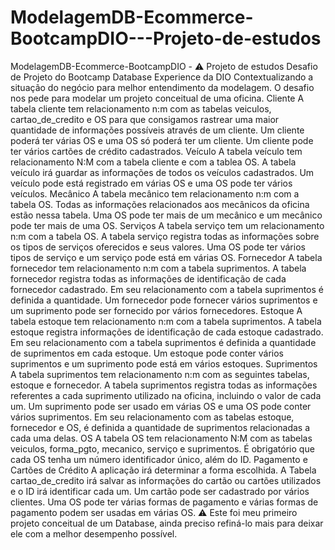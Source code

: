 # ModelagemDB-Ecommerce-BootcampDIO---Projeto-de-estudos
ModelagemDB-Ecommerce-BootcampDIO - ⚠️ Projeto de estudos Desafio de Projeto do Bootcamp Database Experience da DIO Contextualizando a situação do negócio para melhor entendimento da modelagem. O desafio nos pede para modelar um projeto conceitual de uma oficina.  Cliente A tabela cliente tem relacionamento n:m com as tabelas veiculos, cartao_de_credito e OS para que consigamos rastrear uma maior quantidade de informações possíveis através de um cliente. Um cliente poderá ter várias OS e uma OS só poderá ter um cliente. Um cliente pode ter vários cartões de crédito cadastrados. Veículo A tabela veículo tem relacionamento N:M com a tabela cliente e com a tablea OS. A tabela veículo irá guardar as informações de todos os veículos cadastrados. Um veículo pode está registrado em várias OS e uma OS pode ter vários veículos. Mecânico A tabela mecânico tem relacionamento n:m com a tabela OS. Todas as informações relacionados aos mecânicos da oficina estão nessa tabela. Uma OS pode ter mais de um mecânico e um mecânico pode ter mais de uma OS. Serviços A tabela serviço tem um relacionamento n:m com a tabela OS. A tabela serviço registra todas as informações sobre os tipos de serviços oferecidos e seus valores. Uma OS pode ter vários tipos de serviço e um serviço pode está em várias OS. Fornecedor A tabela fornecedor tem relacionamento n:m com a tabela suprimentos. A tabela fornecedor registra todas as informações de identificação de cada fornecedor cadastrado. Em seu relacionamento com a tabela suprimentos é definida a quantidade. Um fornecedor pode fornecer vários suprimentos e um suprimento pode ser fornecido por vários fornecedores. Estoque A tabela estoque tem relacionamento n:m com a tabela suprimentos. A tabela estoque registra informações de identificação de cada estoque cadastrado. Em seu relacionamento com a tabela suprimentos é definida a quantidade de suprimentos em cada estoque. Um estoque pode conter vários suprimentos e um suprimento pode está em vários estoques. Suprimentos A tabela suprimentos tem relacionamento n:m com as seguintes tabelas, estoque e fornecedor. A tabela suprimentos registra todas as informações referentes a cada suprimento utilizado na oficina, incluindo o valor de cada um. Um suprimento pode ser usado em várias OS e uma OS pode conter vários suprimentos. Em seu relacionamento com as tabelas estoque, fornecedor e OS, é definida a quantidade de suprimentos relacionadas a cada uma delas. OS A tabela OS tem relacionamento N:M com as tabelas veiculos, forma_pgto, mecanico, serviço e suprimentos. É obrigatório que cada OS tenha um número identificador único, além do ID. Pagamento e Cartões de Crédito A aplicação irá determinar a forma escolhida. A Tabela cartao_de_credito irá salvar as informações do cartão ou cartões utilizados e o ID irá identificar cada um. Um cartão pode ser cadastrado por vários clientes. Uma OS pode ter várias formas de pagamento e várias formas de pagamento podem ser usadas em várias OS. ⚠️ Este foi meu primeiro projeto conceitual de um Database, ainda preciso refiná-lo mais para deixar ele com a melhor desempenho possível.
